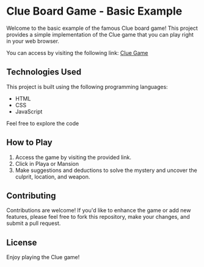 
# Clue Board Game - Basic Example

Welcome to the basic example of the famous Clue board game! This project provides a simple implementation of the Clue game that you can play right in your web browser. 

You can access by visiting the following link: [Clue Game](https://bjuz.github.io/CLUE/)

## Technologies Used

This project is built using the following programming languages:

- HTML
- CSS
- JavaScript

Feel free to explore the code 

## How to Play

1. Access the game by visiting the provided link.
2. Click in Playa or Mansion
4. Make suggestions and deductions to solve the mystery and uncover the culprit, location, and weapon.

## Contributing

Contributions are welcome! If you'd like to enhance the game or add new features, please feel free to fork this repository, make your changes, and submit a pull request.

## License

Enjoy playing the Clue game!

